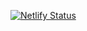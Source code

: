[![Netlify Status](https://api.netlify.com/api/v1/badges/ff1ff7b8-7774-4032-8a9d-530a39deb3fd/deploy-status)](https://app.netlify.com/sites/tkreader/deploys)